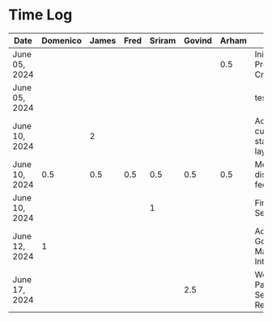 # Time Log

| Date          | Domenico | James | Fred | Sriram | Govind | Arham | Task                                 |
|---------------|----------|-------|------|--------|--------|-------|--------------------------------------|
| June 05, 2024 |          |       |      |        |        | 0.5   | Inital Project File Creation         |
| June 05, 2024 |          |       |      |        |        |       | test_task_0                          |
| June 10, 2024 |          | 2     |      |        |        |       | Added current trip status bar layout |
| June 10, 2024 | 0.5      | 0.5   | 0.5  | 0.5    | 0.5    | 0.5   | Meeting to discuss D2 feedback       |
| June 10, 2024 |          |       |      | 1      |        |       | Firebase Setup                       |
| June 12, 2024 | 1        |       |      |        |        |       | Added Google Maps Integration        |
| June 17, 2024 |          |       |      |        | 2.5    |       | Welcome Page Setup and Rerouting     |
